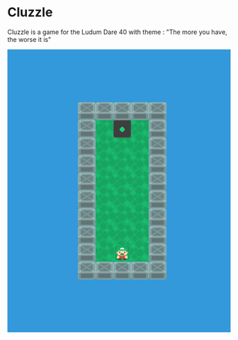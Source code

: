 # Cluzzle

Cluzzle is a game for the Ludum Dare 40 with theme : "The more you have, the worse it is"

![Cluzzle image](./assets/game.png "Image du jeu")
